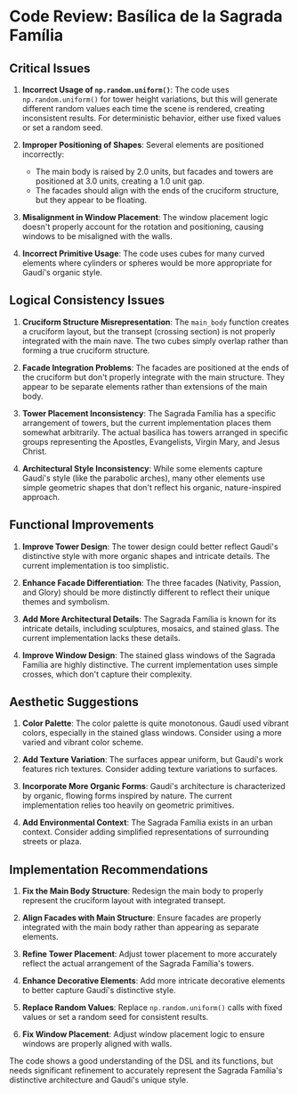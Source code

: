 # Code Review: Basílica de la Sagrada Família

## Critical Issues

1. **Incorrect Usage of `np.random.uniform()`**: The code uses `np.random.uniform()` for tower height variations, but this will generate different random values each time the scene is rendered, creating inconsistent results. For deterministic behavior, either use fixed values or set a random seed.

2. **Improper Positioning of Shapes**: Several elements are positioned incorrectly:
   - The main body is raised by 2.0 units, but facades and towers are positioned at 3.0 units, creating a 1.0 unit gap.
   - The facades should align with the ends of the cruciform structure, but they appear to be floating.

3. **Misalignment in Window Placement**: The window placement logic doesn't properly account for the rotation and positioning, causing windows to be misaligned with the walls.

4. **Incorrect Primitive Usage**: The code uses cubes for many curved elements where cylinders or spheres would be more appropriate for Gaudí's organic style.

## Logical Consistency Issues

1. **Cruciform Structure Misrepresentation**: The `main_body` function creates a cruciform layout, but the transept (crossing section) is not properly integrated with the main nave. The two cubes simply overlap rather than forming a true cruciform structure.

2. **Facade Integration Problems**: The facades are positioned at the ends of the cruciform but don't properly integrate with the main structure. They appear to be separate elements rather than extensions of the main body.

3. **Tower Placement Inconsistency**: The Sagrada Família has a specific arrangement of towers, but the current implementation places them somewhat arbitrarily. The actual basilica has towers arranged in specific groups representing the Apostles, Evangelists, Virgin Mary, and Jesus Christ.

4. **Architectural Style Inconsistency**: While some elements capture Gaudí's style (like the parabolic arches), many other elements use simple geometric shapes that don't reflect his organic, nature-inspired approach.

## Functional Improvements

1. **Improve Tower Design**: The tower design could better reflect Gaudí's distinctive style with more organic shapes and intricate details. The current implementation is too simplistic.

2. **Enhance Facade Differentiation**: The three facades (Nativity, Passion, and Glory) should be more distinctly different to reflect their unique themes and symbolism.

3. **Add More Architectural Details**: The Sagrada Família is known for its intricate details, including sculptures, mosaics, and stained glass. The current implementation lacks these details.

4. **Improve Window Design**: The stained glass windows of the Sagrada Família are highly distinctive. The current implementation uses simple crosses, which don't capture their complexity.

## Aesthetic Suggestions

1. **Color Palette**: The color palette is quite monotonous. Gaudí used vibrant colors, especially in the stained glass windows. Consider using a more varied and vibrant color scheme.

2. **Add Texture Variation**: The surfaces appear uniform, but Gaudí's work features rich textures. Consider adding texture variations to surfaces.

3. **Incorporate More Organic Forms**: Gaudí's architecture is characterized by organic, flowing forms inspired by nature. The current implementation relies too heavily on geometric primitives.

4. **Add Environmental Context**: The Sagrada Família exists in an urban context. Consider adding simplified representations of surrounding streets or plaza.

## Implementation Recommendations

1. **Fix the Main Body Structure**: Redesign the main body to properly represent the cruciform layout with integrated transept.

2. **Align Facades with Main Structure**: Ensure facades are properly integrated with the main body rather than appearing as separate elements.

3. **Refine Tower Placement**: Adjust tower placement to more accurately reflect the actual arrangement of the Sagrada Família's towers.

4. **Enhance Decorative Elements**: Add more intricate decorative elements to better capture Gaudí's distinctive style.

5. **Replace Random Values**: Replace `np.random.uniform()` calls with fixed values or set a random seed for consistent results.

6. **Fix Window Placement**: Adjust window placement logic to ensure windows are properly aligned with walls.

The code shows a good understanding of the DSL and its functions, but needs significant refinement to accurately represent the Sagrada Família's distinctive architecture and Gaudí's unique style.